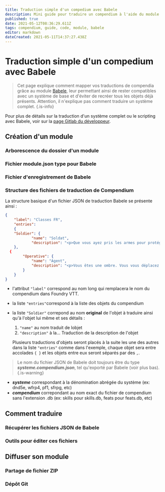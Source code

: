 ```yaml
---
title: Traduction simple d'un compedium avec Babele
description: Mini guide pour traduire un compendium à l'aide du module Babele
published: true
date: 2021-05-12T08:36:29.611Z
tags: compendium, guide, code, module, babele
editor: markdown
dateCreated: 2021-05-11T14:37:27.438Z
---
```


# Traduction simple d'un compedium avec Babele
> Cet page explique comment mapper vos traductions de compendia grâce au module [Babele](https://foundryvtt.com/packages/babele/), leur permettant ainsi de rester compatibles avec un système de base et d'éviter de recréer tous les objets déjà présents. Attention, il n'explique pas comment traduire un système complet.
{.is-info}

Pour plus de détails sur la traduction d'un système complet ou le scripting avec Babele, voir sur la [page Gitlab du développeur](https://gitlab.com/riccisi/foundryvtt-babele).

## Création d'un module
### Arborescence du dossier d'un module

### Fichier module.json type pour Babele

  
### Fichier d'enregistrement de Babele
  
  
### Structure des fichiers de traduction de Compendium
La structure basique d'un fichier JSON de traduction Babele se présente ainsi :
```json
{
	"label": "Classes FR",
	"entries":
	{
   	"Soldier": { 
			"name": "Soldat",  
			"description": "<p>Que vous ayez pris les armes pour protéger les autres ..." 
	},
  {
		"Operative": { 
			"name": "Agent", 
			"description": "<p>Vous êtes une ombre. Vous vous déplacez rapidement ..." 
		}
	}
}

```
- l'attribut `"label"` correspond au nom long qui remplacera le nom du compendium dans Foundry VTT.
- la liste `"entries"`correspond à la liste des objets du compendium
- la liste `"Soldier"` correpond au nom **original** de l'objet à traduire ainsi qu'à l'objet lui même et ses détails :
	1. `"name"` au nom traduit de lobjet
  2. `"description"` à la... Traduction de la description de l'objet
  
  Plusieurs traductions d'objets seront placés à la suite les une des autres dans la liste `"entries"` comme dans l'exemple, chaque objet sera entre accolades `{ }` et les objets entre eux seront séparés par des `,`.
  
> Le nom du fichier JSON de Babele doit toujours être du type ***systeme.compendium.json***, tel qu'exporté par Babele (voir plus bas).
{.is-warning}
- ***systeme*** correspondant à la dénomination abrégée du système (ex: dnd5e, wfrp4, pf1, sfrpg, etc)
- ***compendium*** correpondant au nom exact du fichier de compendium sans l'extension .db (ex: skills pour skills.db, feats pour feats.db, etc)

  
  
## Comment traduire

### Récupérer les fichiers JSON de Babele

### Outils pour éditer ces fichiers
 
## Diffuser son module
  
  
### Partage de fichier ZIP
  
  
### Dépôt Git
  
  